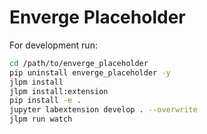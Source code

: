 # Enverge Placeholder

For development run:
```bash
cd /path/to/enverge_placeholder
pip uninstall enverge_placeholder -y
jlpm install
jlpm install:extension
pip install -e .
jupyter labextension develop . --overwrite
jlpm run watch
```